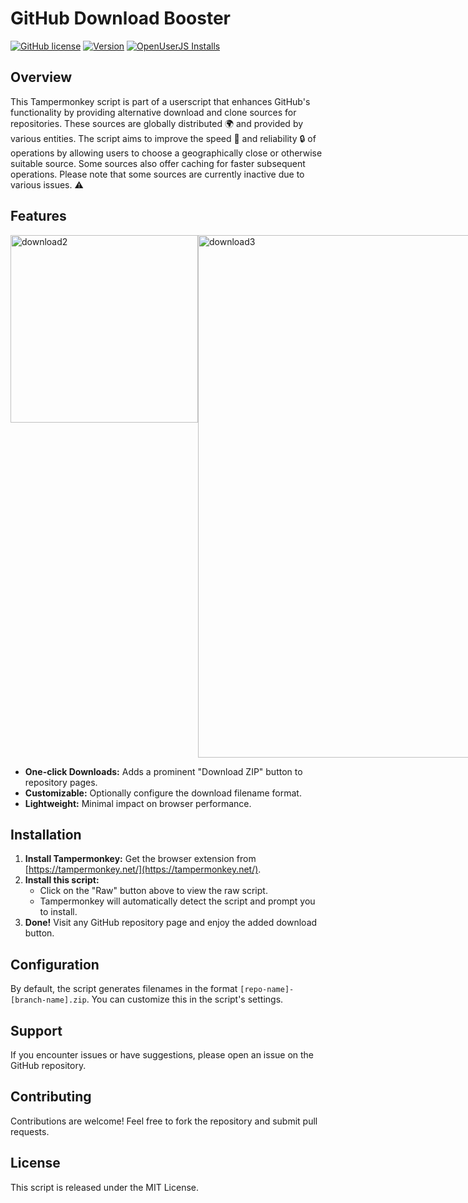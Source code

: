 # GitHub Download Booster

[![GitHub license](https://img.shields.io/badge/Licence-MIT-yellow.svg?style=flat-square&color=4285dd&logo=github)](https://github.com/Edhic1/Github-Download-Booster/)
[![Version](https://img.shields.io/badge/Version-2.5.24-blue.svg?style=flat-square&color=4285dd&logo=github)](https://github.com/Edhic1/Github-Download-Booster/)
[![OpenUserJS Installs](https://img.shields.io/badge/dynamic/json?url=https%3A%2F%2Frunkit.io%2FEdhic1%2Fbadge%2Fbranches%2Fmaster%2Fopenuserjs%2FEdhic1%2FGithub_Download_Booster&query=%24.version&prefix=V&label=OpenUserJS&color=Yellow)
](https://openuserjs.org/scripts/Edhic1/Github_Download_Booster)

## Overview

This Tampermonkey script is part of a userscript that enhances GitHub's functionality by providing alternative download and clone sources for repositories. These sources are globally distributed 🌍 and provided by various entities. The script aims to improve the speed 🚀 and reliability 🔒 of operations by allowing users to choose a geographically close or otherwise suitable source. Some sources also offer caching for faster subsequent operations. Please note that some sources are currently inactive due to various issues. ⚠️

## Features

<div style="display: flex">
  <img width="300" alt="download2" src="https://github.com/Edhic1/Github-Download-Booster/assets/106634745/2d2a8c75-23ef-4838-8e61-6a52b3c51d37">
  <img width="836" alt="download3" src="https://github.com/Edhic1/Github-Download-Booster/assets/106634745/4ed89fe9-4440-41d1-8dc5-0f813ba4e95e">
</div>

* **One-click Downloads:**  Adds a prominent "Download ZIP" button to repository pages.
* **Customizable:** Optionally configure the download filename format.
* **Lightweight:**  Minimal impact on browser performance.

## Installation

1. **Install Tampermonkey:** Get the browser extension from [https://tampermonkey.net/](https://tampermonkey.net/).
2. **Install this script:** 
   * Click on the "Raw" button above to view the raw script.
   * Tampermonkey will automatically detect the script and prompt you to install.
3. **Done!** Visit any GitHub repository page and enjoy the added download button.

## Configuration

By default, the script generates filenames in the format `[repo-name]-[branch-name].zip`. You can customize this in the script's settings.

## Support

If you encounter issues or have suggestions, please open an issue on the GitHub repository.

## Contributing

Contributions are welcome! Feel free to fork the repository and submit pull requests.

## License

This script is released under the MIT License.

